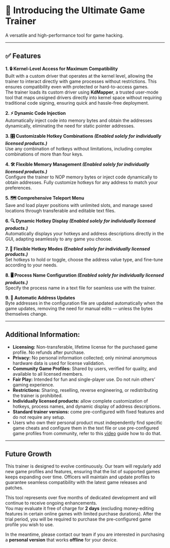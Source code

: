 # 🌟 Introducing the Ultimate Game Trainer  
A versatile and high-performance tool for game hacking.

---

## ✅ Features

**1. 🔒 Kernel-Level Access for Maximum Compatibility**  
Built with a custom driver that operates at the kernel level, allowing the trainer to interact directly with game processes without restrictions. This ensures compatibility even with protected or hard-to-access games.  
The trainer loads its custom driver using **KdMapper**, a trusted user-mode tool that maps unsigned drivers directly into kernel space without requiring traditional code signing, ensuring quick and hassle-free deployment.

**2. ⚡ Dynamic Code Injection**  
Automatically inject code into memory bytes and obtain the addresses dynamically, eliminating the need for static pointer addresses.

**3. 🎛️ Customizable Hotkey Combinations _(Enabled solely for individually licensed products.)_**  
Use any combination of hotkeys without limitations, including complex combinations of more than four keys.

**4. 🛠️ Flexible Memory Management _(Enabled solely for individually licensed products.)_**  
Configure the trainer to NOP memory bytes or inject code dynamically to obtain addresses. Fully customize hotkeys for any address to match your preferences.

**5. 🗺️ Comprehensive Teleport Menu**  
Save and load player positions with unlimited slots, and manage saved locations through transferable and editable text files.

**6. 🔍 Dynamic Hotkey Display _(Enabled solely for individually licensed products.)_**  
Automatically displays your hotkeys and address descriptions directly in the GUI, adapting seamlessly to any game you choose.

**7. 🔄 Flexible Hotkey Modes _(Enabled solely for individually licensed products.)_**  
Set hotkeys to hold or toggle, choose the address value type, and fine-tune according to your needs.

**8. 🖥️ Process Name Configuration _(Enabled solely for individually licensed products.)_**  
Specify the process name in a text file for seamless use with the trainer.

**9. 🔗 Automatic Address Updates**  
Byte addresses in the configuration file are updated automatically when the game updates, removing the need for manual edits — unless the bytes themselves change.

---

## Additional Information:
- **Licensing:** Non-transferable, lifetime license for the purchased game profile. No refunds after purchase.  
- **Privacy:** No personal information collected; only minimal anonymous hardware data is used for license validation.  
- **Community Game Profiles:** Shared by users, verified for quality, and available to all licensed members.  
- **Fair Play:** Intended for fun and single-player use. Do not ruin others’ gaming experience.  
- **Restrictions:** Sharing, reselling, reverse engineering, or redistributing the trainer is prohibited.  
- **Individually licensed products:** allow complete customization of hotkeys, process names, and dynamic display of address descriptions.  
- **Standard trainer versions:** come pre-configured with fixed features and do not require any setup.  
- Users who own their personal product must independently find specific game cheats and configure them in the text file or use pre-configured game profiles from community, refer to this [video](https://youtu.be/km12syrbTpE) guide how to do that.  

---

## Future Growth  
This trainer is designed to evolve continuously. Our team will regularly add new game profiles and features, ensuring that the list of supported games keeps expanding over time. Officers will maintain and update profiles to guarantee seamless compatibility with the latest game releases and patches.

This tool represents over five months of dedicated development and will continue to receive ongoing enhancements.  
You may evaluate it free of charge for **2 days** (excluding money-editing features in certain online games with limited purchase durations). After the trial period, you will be required to purchase the pre-configured game profile you wish to use.

In the meantime, please contact our team if you are interested in purchasing a **personal version** that works **offline** for your device.
